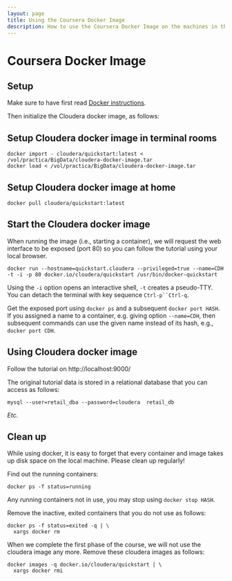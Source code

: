```yaml
---
layout: page
title: Using the Coursera Docker Image
description: How to use the Coursera Docker Image on the machines in the Huygens terminal rooms
---
```


# Coursera Docker Image

## Setup

Make sure to have first read [Docker instructions](docker.html).

Then initialize the Cloudera docker image, as follows:
 
## Setup Cloudera docker image in terminal rooms

    docker import - cloudera/quickstart:latest < /vol/practica/BigData/cloudera-docker-image.tar
    docker load < /vol/practica/BigData/cloudera-docker-image.tar

## Setup Cloudera docker image at home

    docker pull cloudera/quickstart:latest

## Start the Cloudera docker image

When running the image (i.e., starting a container), we will request the web interface to be exposed (port 80) so you can follow the tutorial using your local browser.

    docker run --hostname=quickstart.cloudera --privileged=true --name=CDH -t -i -p 80 docker.io/cloudera/quickstart /usr/bin/docker-quickstart

Using the `-i` option opens an interactive shell, `-t` creates a pseudo-TTY. 
You can detach the terminal with key sequence `Ctrl-p``Ctrl-q`.

Get the exposed port using `docker ps` and a subsequent `docker port HASH`. If you assigned a name to a container, e.g. giving option `--name=CDH`, 
then subsequent commands can use the given name instead of its hash, e.g., `docker port CDH`.

## Using Cloudera docker image

Follow the tutorial on http://localhost:9000/

The original tutorial data is stored in a relational database that you can access as follows:

    mysql --user=retail_dba --password=cloudera  retail_db

*Etc.*

## Clean up

While using docker, it is easy to forget that every container and image takes up disk space on the local machine. Please clean up regularly!

Find out the running containers:

    docker ps -f status=running

Any running containers not in use, you may stop using `docker stop HASH`.

Remove the inactive, exited containers that you do not use as follows:

    docker ps -f status=exited -q | \
      xargs docker rm

When we complete the first phase of the course, we will not use the cloudera image any more.
Remove these cloudera images as follows:

    docker images -q docker.io/cloudera/quickstart | \
      xargs docker rmi

